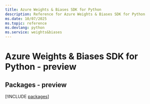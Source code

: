 ```yaml
---
title: Azure Weights & Biases SDK for Python
description: Reference for Azure Weights & Biases SDK for Python
ms.date: 10/07/2025
ms.topic: reference
ms.devlang: python
ms.service: weights&biases
---
```

# Azure Weights & Biases SDK for Python - preview
## Packages - preview
[!INCLUDE [packages](weights-&-biases-index.md)]